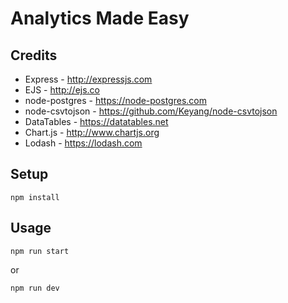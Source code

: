 # Analytics Made Easy

## Credits
* Express - http://expressjs.com
* EJS - http://ejs.co
* node-postgres - https://node-postgres.com
* node-csvtojson - https://github.com/Keyang/node-csvtojson
* DataTables - https://datatables.net
* Chart.js - http://www.chartjs.org
* Lodash - https://lodash.com

## Setup
    
    npm install

## Usage

    npm run start 

or

    npm run dev 
